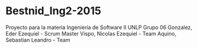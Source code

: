 # Bestnid_Ing2-2015
Proyecto para la materia Ingeniería de Software II  UNLP
Grupo 06
Gonzalez, Eder Ezequiel - Scrum Master
Vispo, Nicolas Ezequiel - Team
Aquino, Sebastian Leandro - Team
